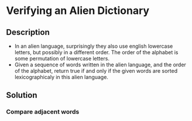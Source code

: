 # Verifying an Alien Dictionary

## Description

* In an alien language, surprisingly they also use english lowercase letters, but possibly in a different order. The order of the alphabet is some permutation of lowercase letters.
* Given a sequence of words written in the alien language, and the order of the alphabet, return true if and only if the given words are sorted lexicographicaly in this alien language.

## Solution

### Compare adjacent words
